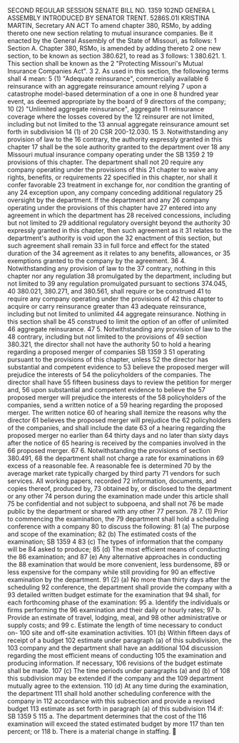 SECOND REGULAR SESSION
SENATE BILL NO. 1359
102ND GENERA L ASSEMBLY
INTRODUCED BY SENATOR TRENT.
5286S.01I KRISTINA MARTIN, Secretary
AN ACT
To amend chapter 380, RSMo, by adding thereto one new section relating to mutual insurance
companies.
Be it enacted by the General Assembly of the State of Missouri, as follows:
1 Section A. Chapter 380, RSMo, is amended by adding thereto
2 one new section, to be known as section 380.621, to read as
3 follows:
1 380.621. 1. This section shall be known as the
2 "Protecting Missouri's Mutual Insurance Companies Act".
3 2. As used in this section, the following terms shall
4 mean:
5 (1) "Adequate reinsurance", commercially available
6 reinsurance with an aggregate reinsurance amount relying
7 upon a catastrophe model-based determination of a one in one
8 hundred year event, as deemed appropriate by the board of
9 directors of the company;
10 (2) "Unlimited aggregate reinsurance", aggregate
11 reinsurance coverage where the losses covered by the
12 reinsurer are not limited, including but not limited to the
13 annual aggregate reinsurance amount set forth in subdivision
14 (1) of 20 CSR 200-12.030.
15 3. Notwithstanding any provision of law to the
16 contrary, the authority expressly granted in this chapter
17 shall be the sole authority granted to the department over
18 any Missouri mutual insurance company operating under the
SB 1359 2
19 provisions of this chapter. The department shall not
20 require any company operating under the provisions of this
21 chapter to waive any rights, benefits, or requirements
22 specified in this chapter, nor shall it confer favorable
23 treatment in exchange for, nor condition the granting of any
24 exception upon, any company conceding additional regulatory
25 oversight by the department. If the department and any
26 company operating under the provisions of this chapter have
27 entered into any agreement in which the department has
28 received concessions, including but not limited to
29 additional regulatory oversight beyond the authority
30 expressly granted in this chapter, then such agreement as it
31 relates to the department's authority is void upon the
32 enactment of this section, but such agreement shall remain
33 in full force and effect for the stated duration of the
34 agreement as it relates to any benefits, allowances, or
35 exemptions granted to the company by the agreement.
36 4. Notwithstanding any provision of law to the
37 contrary, nothing in this chapter nor any regulation
38 promulgated by the department, including but not limited to
39 any regulation promulgated pursuant to sections 374.045,
40 380.021, 380.271, and 380.561, shall require or be construed
41 to require any company operating under the provisions of
42 this chapter to acquire or carry reinsurance greater than
43 adequate reinsurance, including but not limited to unlimited
44 aggregate reinsurance. Nothing in this section shall be
45 construed to limit the option of an offer of unlimited
46 aggregate reinsurance.
47 5. Notwithstanding any provision of law to the
48 contrary, including but not limited to the provisions of
49 section 380.321, the director shall not have the authority
50 to hold a hearing regarding a proposed merger of companies
SB 1359 3
51 operating pursuant to the provisions of this chapter, unless
52 the director has substantial and competent evidence to
53 believe the proposed merger will prejudice the interests of
54 the policyholders of the companies. The director shall have
55 fifteen business days to review the petition for merger and,
56 upon substantial and competent evidence to believe the
57 proposed merger will prejudice the interests of the
58 policyholders of the companies, send a written notice of a
59 hearing regarding the proposed merger. The written notice
60 of hearing shall itemize the reasons why the director
61 believes the proposed merger will prejudice the
62 policyholders of the companies, and shall include the date
63 of a hearing regarding the proposed merger no earlier than
64 thirty days and no later than sixty days after the notice of
65 hearing is received by the companies involved in the
66 proposed merger.
67 6. Notwithstanding the provisions of section 380.491,
68 the department shall not charge a rate for examinations in
69 excess of a reasonable fee. A reasonable fee is determined
70 by the average market rate typically charged by third party
71 vendors for such services. All working papers, recorded
72 information, documents, and copies thereof, produced by,
73 obtained by, or disclosed to the department or any other
74 person during the examination made under this article shall
75 be confidential and not subject to subpoena, and shall not
76 be made public by the department or shared with any other
77 person.
78 7. (1) Prior to commencing the examination, the
79 department shall hold a scheduling conference with a company
80 to discuss the following:
81 (a) The purpose and scope of the examination;
82 (b) The estimated costs of the examination;
SB 1359 4
83 (c) The types of information that the company will be
84 asked to produce;
85 (d) The most efficient means of conducting the
86 examination; and
87 (e) Any alternative approaches in conducting the
88 examination that would be more convenient, less burdensome,
89 or less expensive for the company while still providing for
90 an effective examination by the department.
91 (2) (a) No more than thirty days after the scheduling
92 conference, the department shall provide the company with a
93 detailed written budget estimate for the examination that
94 shall, for each forthcoming phase of the examination:
95 a. Identify the individuals or firms performing the
96 examination and their daily or hourly rates;
97 b. Provide an estimate of travel, lodging, meal, and
98 other administrative or supply costs; and
99 c. Estimate the length of time necessary to conduct on-
100 site and off-site examination activities.
101 (b) Within fifteen days of receipt of a budget
102 estimate under paragraph (a) of this subdivision, the
103 company and the department shall have an additional
104 discussion regarding the most efficient means of conducting
105 the examination and producing information. If necessary,
106 revisions of the budget estimate shall be made.
107 (c) The time periods under paragraphs (a) and (b) of
108 this subdivision may be extended if the company and the
109 department mutually agree to the extension.
110 (d) At any time during the examination, the department
111 shall hold another scheduling conference with the company in
112 accordance with this subsection and provide a revised budget
113 estimate as set forth in paragraph (a) of this subdivision
114 if:
SB 1359 5
115 a. The department determines that the cost of the
116 examination will exceed the stated estimated budget by more
117 than ten percent; or
118 b. There is a material change in staffing.
